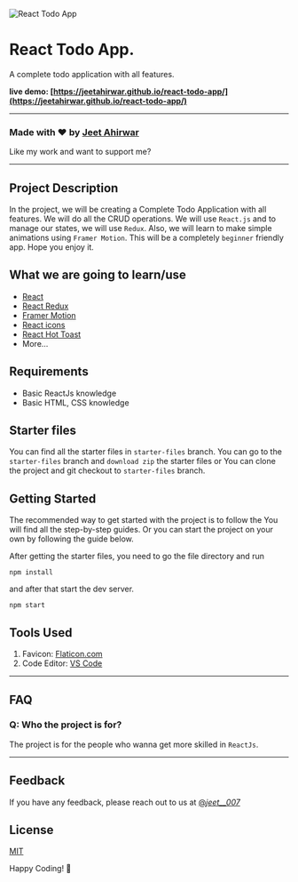 ![React Todo App](https://user-images.githubusercontent.com/102626329/213927022-90ff940e-9c1b-474d-a71a-bda61f3eb972.png)

# React Todo App.

A complete todo application with all features.

**live demo: [https://jeetahirwar.github.io/react-todo-app/](https://jeetahirwar.github.io/react-todo-app/)**



---

### Made with ❤️ by [Jeet Ahirwar](https://www.instagram.com/_jeet__007_/)

Like my work and want to support me?

---

## Project Description

In the project, we will be creating a Complete Todo Application with all features. We will do all the CRUD operations. We will use `React.js` and to manage our states, we will use `Redux`. Also, we will learn to make simple animations using `Framer Motion`. This will be a completely `beginner` friendly app. Hope you enjoy it.

## What we are going to learn/use

- [React](https://reactjs.org/)
- [React Redux](https://redux.js.org/)
- [Framer Motion](https://framer.com/motion/)
- [React icons](https://react-icons.netlify.com/)
- [React Hot Toast](https://react-hot-toast.com/)
- More...

## Requirements

- Basic ReactJs knowledge
- Basic HTML, CSS knowledge

## Starter files

You can find all the starter files in `starter-files` branch. You can go to the `starter-files` branch and `download zip` the starter files or You can clone the project and git checkout to `starter-files` branch.

## Getting Started

The recommended way to get started with the project is to follow the  You will find all the step-by-step guides. Or you can start the project on your own by following the guide below.

After getting the starter files, you need to go the file directory and run

```shell
npm install
```

and after that start the dev server.

```shell
npm start
```

## Tools Used

1. Favicon: [Flaticon.com](https://www.flaticon.com/)
1. Code Editor: [VS Code](https://code.visualstudio.com/)

---

## FAQ

### Q: Who the project is for?

The project is for the people who wanna get more skilled in `ReactJs`.

---

## Feedback

If you have any feedback, please reach out to us at [@_jeet__007_](https://www.instagram.com/_jeet__007_/)


## License

[MIT](https://choosealicense.com/licenses/mit/)

Happy Coding! 🚀
